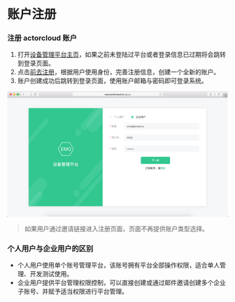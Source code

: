 # 账户注册

### 注册 actorcloud 账户

1. 打开[设备管理平台主页](https://www.actorcloud.io/)，如果之前未登陆过平台或者登录信息已过期将会跳转到登录页面。
2. 点击[前去注册](https://www.actorcloud.io/signup)，根据用户使用身份，完善注册信息，创建一个全新的账户。
3. 账户创建成功后跳转到登录页面，使用账户邮箱与密码即可登录系统。

![](/images/singup.png)

> 如果用户通过邀请链接进入注册页面，页面不再提供账户类型选择。


### 个人用户与企业用户的区别

- 个人用户使用单个账号管理平台，该账号拥有平台全部操作权限，适合单人管理、开发测试使用。
- 企业用户提供平台管理权限控制，可以直接创建或通过邮件邀请创建多个企业子账号、并赋予适当权限进行平台管理。
